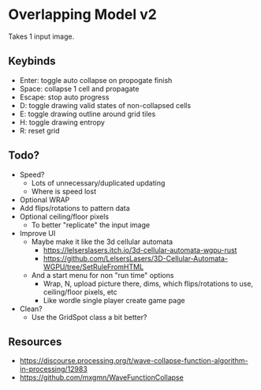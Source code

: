 # Overlapping Model v2

Takes 1 input image.

## Keybinds

- Enter: toggle auto collapse on propogate finish
- Space: collapse 1 cell and propagate
- Escape: stop auto progress
- D: toggle drawing valid states of non-collapsed cells
- E: toggle drawing outline around grid tiles
- H: toggle drawing entropy
- R: reset grid

## Todo?

- Speed?
    - Lots of unnecessary/duplicated updating
    - Where is speed lost
- Optional WRAP
- Add flips/rotations to pattern data
- Optional ceiling/floor pixels
    - To better "replicate" the input image
- Improve UI
    - Maybe make it like the 3d cellular automata
        - https://lelserslasers.itch.io/3d-cellular-automata-wgpu-rust
        - https://github.com/LelsersLasers/3D-Cellular-Automata-WGPU/tree/SetRuleFromHTML
    - And a start menu for non "run time" options
        - Wrap, N, upload picture there, dims, which flips/rotations to use, ceiling/floor pixels, etc
        - Like wordle single player create game page
- Clean?
    - Use the GridSpot class a bit better?
## Resources

- https://discourse.processing.org/t/wave-collapse-function-algorithm-in-processing/12983
- https://github.com/mxgmn/WaveFunctionCollapse
